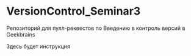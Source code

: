 # VersionControl_Seminar3
Репозиторий для пулл-реквестов по Введению в контроль версий в Geekbrains

Здесь будет инструкция
